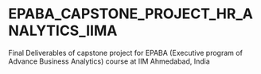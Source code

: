 # EPABA_CAPSTONE_PROJECT_HR_ANALYTICS_IIMA
Final Deliverables of capstone project for EPABA (Executive program of Advance Business Analytics) course at IIM Ahmedabad, India
